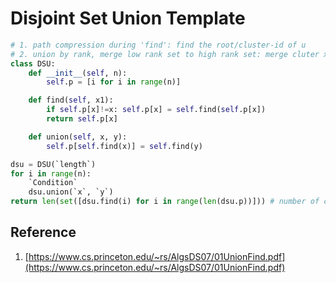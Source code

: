 # Disjoint Set Union Template

``` py
# 1. path compression during 'find': find the root/cluster-id of u
# 2. union by rank, merge low rank set to high rank set: merge cluter x and cluster y
class DSU:
    def __init__(self, n):
        self.p = [i for i in range(n)]

    def find(self, x1):
        if self.p[x]!=x: self.p[x] = self.find(self.p[x])
        return self.p[x]

    def union(self, x, y):
        self.p[self.find(x)] = self.find(y)

dsu = DSU(`length`)
for i in range(n):
    `Condition`
    dsu.union(`x`, `y`)
return len(set([dsu.find(i) for i in range(len(dsu.p))])) # number of connected component
```

## Reference

1. [https://www.cs.princeton.edu/~rs/AlgsDS07/01UnionFind.pdf](https://www.cs.princeton.edu/~rs/AlgsDS07/01UnionFind.pdf)
